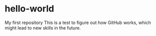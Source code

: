 # hello-world
My first repository
This is a test to figure out how GitHub works, which might lead to new skills in the future.
